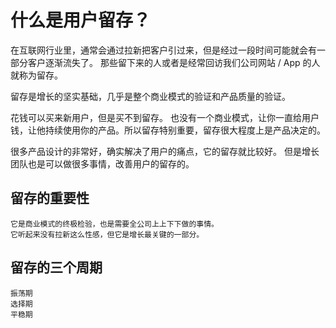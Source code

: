 # 什么是用户留存？

在互联网行业里，通常会通过拉新把客户引过来，但是经过一段时间可能就会有一部分客户逐渐流失了。
那些留下来的人或者是经常回访我们公司网站 / App 的人就称为留存。

留存是增长的坚实基础，几乎是整个商业模式的验证和产品质量的验证。

花钱可以买来新用户，但是买不到留存。
也没有一个商业模式，让你一直给用户钱，让他持续使用你的产品。所以留存特别重要，留存很大程度上是产品决定的。

很多产品设计的非常好，确实解决了用户的痛点，它的留存就比较好。
但是增长团队也是可以做很多事情，改善用户的留存的。

## 留存的重要性
```text
它是商业模式的终极检验，也是需要全公司上上下下做的事情。
它听起来没有拉新这么性感，但它是增长最关键的一部分。
```

## 留存的三个周期
```text
振荡期
选择期
平稳期
```